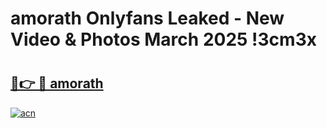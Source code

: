 # amorath Onlyfans Leaked - New Video & Photos March 2025 !3cm3x

# <h2><a href="https://nrjvpy.iuczelnia.edu.pl?title=amorath&ref=3cm3x">🔗👉 🔴 amorath</a></h2>

[![acn](https://github.com/user-attachments/assets/0f9c940e-d8b0-45ae-aac7-cd30a18b3e1c)](https://nrjvpy.iuczelnia.edu.pl?title=amorath&ref=3cm3x)

